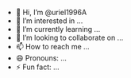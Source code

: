 - 👋 Hi, I’m @uriel1996A
- 👀 I’m interested in ...
- 🌱 I’m currently learning ...
- 💞️ I’m looking to collaborate on ...
- 📫 How to reach me ...
- 😄 Pronouns: ...
- ⚡ Fun fact: ...

<!---
uriel1996A/uriel1996A is a ✨ special ✨ repository because its `README.md` (this file) appears on your GitHub profile.
You can click the Preview link to take a look at your changes.
--->
